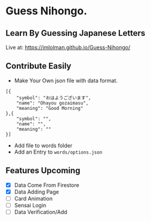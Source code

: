 # Guess Nihongo. 
## Learn By Guessing Japanese Letters
Live at: https://imlolman.github.io/Guess-Nihongo/

## **Contribute Easily**
- Make Your Own json file with data format.

```
[{
    "symbol": "おはようございます",
    "name": "Ohayou gozaimasu",
    "meaning": "Good Morning"
},{
    "symbol": "",
    "name": "",
    "meaning": ""
}]
```
- Add file to words folder
- Add an Entry to `words/options.json`

## **Features Upcoming**
- [x] Data Come From Firestore
- [x] Data Adding Page
- [ ] Card Animation
- [ ] Sensai Login
- [ ] Data Verification/Add